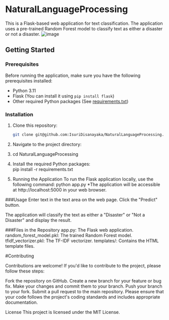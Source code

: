 # NaturalLanguageProcessing
This is a Flask-based web application for text classification. The application uses a pre-trained Random Forest model to classify text as either a disaster or not a disaster.
![image](https://github.com/IsuriDisanayaka/NaturalLanguageProcessing/assets/73772718/0a446bed-2074-4a33-9a30-9e0a12e3ab81)

## Getting Started

### Prerequisites

Before running the application, make sure you have the following prerequisites installed:

- Python 3.11
- Flask (You can install it using `pip install flask`)
- Other required Python packages (See [requirements.txt](requirements.txt))

### Installation

1. Clone this repository:

   ```bash
   git clone git@github.com:IsuriDisanayaka/NaturalLanguageProcessing.git
2. Navigate to the project directory:

3. cd NaturalLanguageProcessing
    
4. Install the required Python packages:  
  pip install -r requirements.txt

5. Running the Application
To run the Flask application locally, use the following command:
   python app.py
*The application will be accessible at http://localhost:5000 in your web browser.

###Usage
Enter text in the text area on the web page.
Click the "Predict" button.

The application will classify the text as either a "Disaster" or "Not a Disaster" and display the result.

###Files in the Repository
app.py: The Flask web application.
random_forest_model.pkl: The trained Random Forest model.
tfidf_vectorizer.pkl: The TF-IDF vectorizer.
templates/: Contains the HTML template files.

#Contributing

Contributions are welcome! If you'd like to contribute to the project, please follow these steps:

Fork the repository on GitHub.
Create a new branch for your feature or bug fix.
Make your changes and commit them to your branch.
Push your branch to your fork.
Submit a pull request to the main repository.
Please ensure that your code follows the project's coding standards and includes appropriate documentation.

License
This project is licensed under the MIT License.




